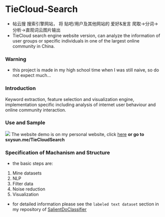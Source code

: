 # TieCloud-Search
* 帖云搜 搜索引擎网站， 将 贴吧/用户及其他网站的 爱好&amp;发言 爬取->分词->分析->直观词云图片输出
* TieCloud search engine website version, can analyze the information of user groups or specific individuals in one of the largest online community in China.

### Warning
* this project is made in my high school time when I was still naive, so do not expect much...

### Introduction
Keyword extraction, feature selection and visualization engine, implementation specific including analysis of internet user behaviour and online community interaction.

### Use and Sample
![](http://ovp67zrsr.bkt.gdipper.com/webshow.png)
The website demo is on my personal website, click [here]("http://sxysun.me/TieCloudSearch") __or go to sxysun.me/TieCloudSearch__

### Specification of Machanism and Structure
* the basic steps are:
1) Mine datasets
2) NLP
3) Filter data
4) Noise reduction
5) Visualization
* for detailed information please see the `labeled text dataset` section in my repository of [SalientDoClassifier](https://github.com/sxysun/SalientDoClassifier)




